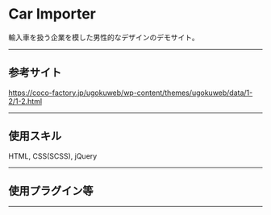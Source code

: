 # Car Importer

輸入車を扱う企業を模した男性的なデザインのデモサイト。

___
## 参考サイト
https://coco-factory.jp/ugokuweb/wp-content/themes/ugokuweb/data/1-2/1-2.html

___

## 使用スキル
HTML, CSS(SCSS), jQuery

___

## 使用プラグイン等

___